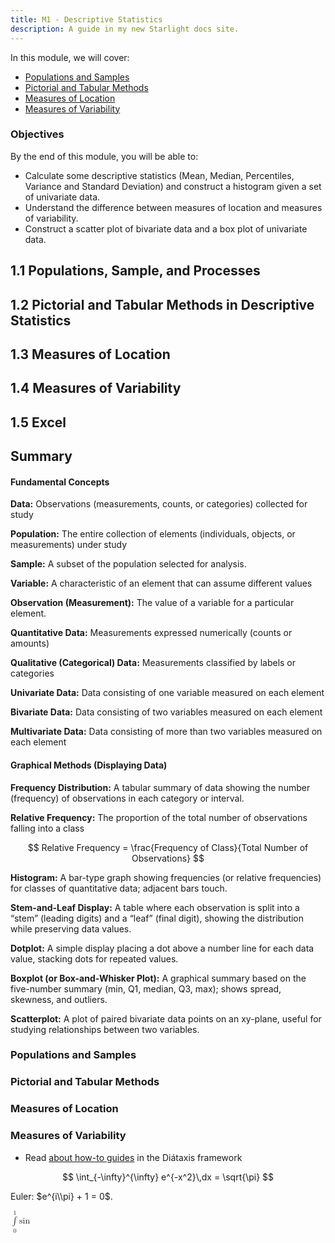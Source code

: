 ```yaml
---
title: M1 - Descriptive Statistics
description: A guide in my new Starlight docs site.
---
```


In this module, we will cover:


- [Populations and Samples](#populations-and-samples)
- [Pictorial and Tabular Methods](#pictorial-and-tabular-methods)
- [Measures of Location](#measures-of-location)
- [Measures of Variability](#measures-of-variability)

### Objectives
By the end of this module, you will be able to:

- Calculate some descriptive statistics (Mean, Median, Percentiles, Variance and Standard Deviation) and construct a histogram given a set of univariate data.
- Understand the difference between measures of location and measures of variability.
- Construct a scatter plot of bivariate data and a box plot of univariate data.

## 1.1 Populations, Sample, and Processes

## 1.2 Pictorial and Tabular Methods in Descriptive Statistics

## 1.3 Measures of Location

## 1.4 Measures of Variability

## 1.5 Excel

## Summary

#### Fundamental Concepts
**Data:** Observations (measurements, counts, or categories) collected for study

**Population:** The entire collection of elements (individuals, objects, or measurements) under study

**Sample:** A subset of the population selected for analysis.

**Variable:** A characteristic of an element that can assume different values

**Observation (Measurement):** The value of a variable for a particular element.

**Quantitative Data:** Measurements expressed numerically (counts or amounts)

**Qualitative (Categorical) Data:** Measurements classified by labels or categories

**Univariate Data:** Data consisting of one variable measured on each element

**Bivariate Data:** Data consisting of two variables measured on each element

**Multivariate Data:** Data consisting of more than two variables measured on each element

#### Graphical Methods (Displaying Data)
**Frequency Distribution:** A tabular summary of data showing the number (frequency) of observations in each category or interval.

**Relative Frequency:** The proportion of the total number of observations falling into a class

$$
Relative Frequency = \frac{Frequency of Class​}{Total Number of Observations}
$$

**Histogram:** A bar-type graph showing frequencies (or relative frequencies) for classes of quantitative data; adjacent bars touch.

**Stem-and-Leaf Display:** A table where each observation is split into a “stem” (leading digits) and a “leaf” (final digit), showing the distribution while preserving data values.

**Dotplot:** A simple display placing a dot above a number line for each data value, stacking dots for repeated values.

**Boxplot (or Box-and-Whisker Plot):** A graphical summary based on the five-number summary (min, Q1, median, Q3, max); shows spread, skewness, and outliers.

**Scatterplot:** A plot of paired bivariate data points on an xy-plane, useful for studying relationships between two variables.


### Populations and Samples


### Pictorial and Tabular Methods

### Measures of Location

### Measures of Variability
- Read [about how-to guides](https://diataxis.fr/how-to-guides/) in the Diátaxis framework

$$
\int_{-\infty}^{\infty} e^{-x^2}\,dx = \sqrt{\pi}
$$

Euler: $e^{i\\pi} + 1 = 0$.

<math xmlns="http://www.w3.org/1998/Math/MathML"><munderover accent='false' accentunder='false'><mo>&#x222b;</mo><mn>0</mn><mn>1</mn></munderover><mi>sin</mi><mfenced><mrow/></mfenced></math>